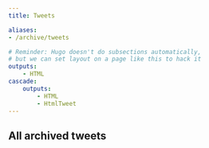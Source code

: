 ```yaml
---
title: Tweets

aliases:
- /archive/tweets

# Reminder: Hugo doesn't do subsections automatically,
# but we can set layout on a page like this to hack it
outputs:
    - HTML
cascade:
    outputs:
        - HTML
        - HtmlTweet
---
```


## All archived tweets
